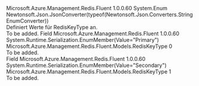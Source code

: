 <Type Name="RedisKeyType" FullName="Microsoft.Azure.Management.Redis.Fluent.Models.RedisKeyType">
  <TypeSignature Language="C#" Value="public enum RedisKeyType" />
  <TypeSignature Language="ILAsm" Value=".class public auto ansi sealed RedisKeyType extends System.Enum" />
  <TypeSignature Language="DocId" Value="T:Microsoft.Azure.Management.Redis.Fluent.Models.RedisKeyType" />
  <TypeSignature Language="VB.NET" Value="Public Enum RedisKeyType" />
  <TypeSignature Language="F#" Value="type RedisKeyType = " />
  <AssemblyInfo>
    <AssemblyName>Microsoft.Azure.Management.Redis.Fluent</AssemblyName>
    <AssemblyVersion>1.0.0.60</AssemblyVersion>
  </AssemblyInfo>
  <Base>
    <BaseTypeName>System.Enum</BaseTypeName>
  </Base>
  <Attributes>
    <Attribute>
      <AttributeName>Newtonsoft.Json.JsonConverter(typeof(Newtonsoft.Json.Converters.StringEnumConverter))</AttributeName>
    </Attribute>
  </Attributes>
  <Docs>
    <summary>
            Definiert Werte für RedisKeyType an.
            </summary>
    <remarks>To be added.</remarks>
  </Docs>
  <Members>
    <Member MemberName="Primary">
      <MemberSignature Language="C#" Value="Primary" />
      <MemberSignature Language="ILAsm" Value=".field public static literal valuetype Microsoft.Azure.Management.Redis.Fluent.Models.RedisKeyType Primary = int32(0)" />
      <MemberSignature Language="DocId" Value="F:Microsoft.Azure.Management.Redis.Fluent.Models.RedisKeyType.Primary" />
      <MemberSignature Language="VB.NET" Value="Primary" />
      <MemberSignature Language="F#" Value="Primary = 0" Usage="Microsoft.Azure.Management.Redis.Fluent.Models.RedisKeyType.Primary" />
      <MemberType>Field</MemberType>
      <AssemblyInfo>
        <AssemblyName>Microsoft.Azure.Management.Redis.Fluent</AssemblyName>
        <AssemblyVersion>1.0.0.60</AssemblyVersion>
      </AssemblyInfo>
      <Attributes>
        <Attribute>
          <AttributeName>System.Runtime.Serialization.EnumMember(Value="Primary")</AttributeName>
        </Attribute>
      </Attributes>
      <ReturnValue>
        <ReturnType>Microsoft.Azure.Management.Redis.Fluent.Models.RedisKeyType</ReturnType>
      </ReturnValue>
      <MemberValue>0</MemberValue>
      <Docs>
        <summary>To be added.</summary>
      </Docs>
    </Member>
    <Member MemberName="Secondary">
      <MemberSignature Language="C#" Value="Secondary" />
      <MemberSignature Language="ILAsm" Value=".field public static literal valuetype Microsoft.Azure.Management.Redis.Fluent.Models.RedisKeyType Secondary = int32(1)" />
      <MemberSignature Language="DocId" Value="F:Microsoft.Azure.Management.Redis.Fluent.Models.RedisKeyType.Secondary" />
      <MemberSignature Language="VB.NET" Value="Secondary" />
      <MemberSignature Language="F#" Value="Secondary = 1" Usage="Microsoft.Azure.Management.Redis.Fluent.Models.RedisKeyType.Secondary" />
      <MemberType>Field</MemberType>
      <AssemblyInfo>
        <AssemblyName>Microsoft.Azure.Management.Redis.Fluent</AssemblyName>
        <AssemblyVersion>1.0.0.60</AssemblyVersion>
      </AssemblyInfo>
      <Attributes>
        <Attribute>
          <AttributeName>System.Runtime.Serialization.EnumMember(Value="Secondary")</AttributeName>
        </Attribute>
      </Attributes>
      <ReturnValue>
        <ReturnType>Microsoft.Azure.Management.Redis.Fluent.Models.RedisKeyType</ReturnType>
      </ReturnValue>
      <MemberValue>1</MemberValue>
      <Docs>
        <summary>To be added.</summary>
      </Docs>
    </Member>
  </Members>
</Type>